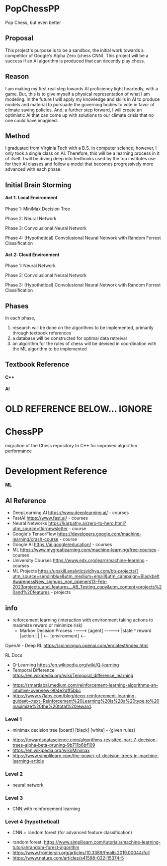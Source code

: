 # PopChessPP
Pop Chess, but even better

## Proposal
This project's purpose is to be a sandbox, the initial work towards a competitor of Google's Alpha Zero (chess CNN).
This project will be a success if an AI algorithm is produced that can decently play chess.

## Reason
I am making my first real step towards AI proficiency light heartedly, with a game. But, this is to give myself a physical representation of what I am modeling.
In the future I will apply my knowledge and skills in AI to produce models and material to pursuade the governing bodies to vote in favor of climate saving policies.
And, a further step forward, I will create an optimistic AI that can come up with solutions to our climate crisis that no one could have imagined.

## Method
I graduated from Virginia Tech with a B.S. in computer science; however, I only took a single class on AI. Therefore, this will be a learning process in it of itself.
I will be diving deep into textbooks used by the top institutes use for their AI classes and follow a model that becomes progressively more advanced with each phase.

## Initial Brain Storming
#### Act 1: Local Environment
Phase 1: MiniMax Decision Tree

Phase 2: Neural Network

Phase 3: Convolusional Neural Network

Phase 4: (Hypothetical) Convolusional Neural Network with Random Forrest Classification

#### Act 2: Cloud Environment
Phase 1: Neural Network

Phase 2: Convolusional Neural Network

Phase 3: (Hypothetical) Convolusional Neural Network with Random Forrest Classification

## Phases
In each phase,
1. research will be done on the algorithms to be implemented, primarily through textbook references
2. a database will be constructed for optimal data retreival
3. an algorithm for the rules of chess will be devised in coordination with the ML algorithm to be implemented

## Textbook Reference
#### C++

#### AI












# OLD REFERENCE BELOW... IGNORE

# ChessPP
migration of the Chess repository to C++ for improved algorithm performance

# Development Reference

#### ML
## AI Reference
* DeepLearning.AI https://www.deeplearning.ai/ - courses
* FastAI https://www.fast.ai/ - courses
* Neural Networks https://karpathy.ai/zero-to-hero.html?utm_source=tldrnewsletter - course
* Google's TensorFlow https://developers.google.com/machine-learning/crash-course - course
* Google AI https://ai.google/education/ - courses
* ML https://www.mygreatlearning.com/machine-learning/free-courses - courses
* University Courses https://www.edx.org/learn/machine-learning - courses
* ML Projects https://upskill.analyticsvidhya.com/bb-projects/?utm_source=sendinblue&utm_medium=email&utm_campaign=BlackbeltAwarenessNew_signups_non_openers13-Feb-2023projects_and_features__AB_Testing_copy&utm_content=projects%20and%20features - projects


## info
* reiforcement learning (interaction with environment taking actions to maximize reward or minimize risk)
  - Markov Decision Process
---->  [agent] ----->
|state   ^ reward   |action
|        |          |
<-- [environment] <--

OpenAI - Deep RL
https://spinningup.openai.com/en/latest/index.html

RL Docs
* Q-Learning https://en.wikipedia.org/wiki/Q-learning
* Temporal Difference https://en.wikipedia.org/wiki/Temporal_difference_learning
- https://smartlabai.medium.com/reinforcement-learning-algorithms-an-intuitive-overview-904e2dff5bbc
- https://www.v7labs.com/blog/deep-reinforcement-learning-guide#:~:text=Reinforcement%20Learning%20is%20a%20type,to%20maximize%20the%20total%20reward.

### Level 1
* minimax decision tree [board] [black] [white] - {given rules}
- https://towardsdatascience.com/algorithms-revisited-part-7-decision-trees-alpha-beta-pruning-9b711b6bf109
- https://en.wikipedia.org/wiki/Minimax
- https://www.simplilearn.com/the-power-of-decision-trees-in-machine-learning-article

### Level 2
* neural network

### Level 3
* CNN with reinforcement learning

### Level 4 (hypothetical)
* CNN + random forest (for advanced feature classification)
- random forest: https://www.simplilearn.com/tutorials/machine-learning-tutorial/random-forest-algorithm
- https://www.frontiersin.org/articles/10.3389/fmolb.2019.00044/full
- https://www.nature.com/articles/s41598-022-15374-5

